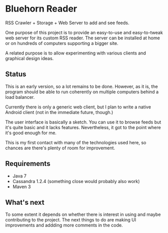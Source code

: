 Bluehorn Reader
===============

RSS Crawler + Storage + Web Server to add and see feeds.

One purpose of this project is to provide an easy-to-use and easy-to-tweak web server for its custom RSS reader. The server can be installed at home or on hundreds of computers supporting a bigger site.

A related purpose is to allow experimenting with various clients and graphical design ideas.


Status
------

This is an early version, so a lot remains to be done. However, as it is, the program should be able to run coherently on multiple computers behind a load balancer.

Currently there is only a generic web client, but I plan to write a native Android client (not in the immediate future, though.)

The user interface is basically a sketch. You can use it to browse feeds but it's quite basic and it lacks features. Nevertheless, it got to the point where it's good enough for me.

This is my first contact with many of the technologies used here, so chances are there's plenty of room for improvement.


Requirements
------------

* Java 7
* Cassandra 1.2.4 (something close would probably also work)
* Maven 3


What's next
-----------

To some extent it depends on whether there is interest in using and maybe contributing to the project. The next things to do are making UI improvements and addding more comments in the code.


